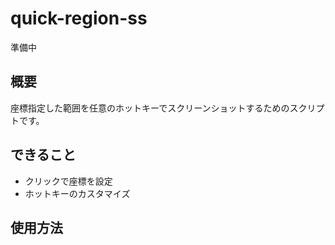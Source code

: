 # quick-region-ss

準備中

## 概要
座標指定した範囲を任意のホットキーでスクリーンショットするためのスクリプトです。

## できること
- クリックで座標を設定
- ホットキーのカスタマイズ

## 使用方法

